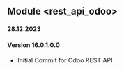 ## Module <rest_api_odoo>

#### 28.12.2023
#### Version 16.0.1.0.0
 - Initial Commit for Odoo REST API
